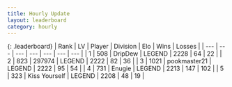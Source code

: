 ```yaml
---
title: Hourly Update
layout: leaderboard
category: hourly
---
```


{: .leaderboard}
| Rank | LV | Player | Division | Elo | Wins | Losses |
| --- | --- | --- | --- | --- | --- | --- |
| <span data-change="0">1</span> | 508 | <span title="ID: 649454">DripDew</span> | LEGEND | <span data-change="0">2228</span> | <span data-change="0">64</span> | <span data-change="0">22</span> |
| <span data-change="0">2</span> | 823 | <span title="ID: 544038">297974</span> | LEGEND | <span data-change="0">2222</span> | <span data-change="0">82</span> | <span data-change="0">36</span> |
| <span data-change="0">3</span> | 1021 | <span title="ID: 652474">pookmaster21</span> | LEGEND | <span data-change="0">2222</span> | <span data-change="0">95</span> | <span data-change="0">54</span> |
| <span data-change="0">4</span> | 731 | <span title="ID: 623502">Enugie</span> | LEGEND | <span data-change="0">2213</span> | <span data-change="0">147</span> | <span data-change="0">102</span> |
| <span data-change="0">5</span> | 323 | <span title="ID: 727547">Kiss Yourself</span> | LEGEND | <span data-change="0">2208</span> | <span data-change="0">48</span> | <span data-change="0">19</span> |